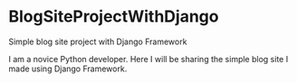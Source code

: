 # BlogSiteProjectWithDjango
Simple blog site project with Django Framework

I am a novice Python developer. Here I will be sharing the simple blog site I made using Django Framework.
